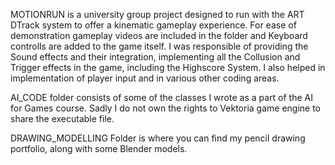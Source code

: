 MOTIONRUN is a university group project designed to run with the ART DTrack system to offer a kinematic gameplay experience.
	For ease of demonstration gameplay videos are included in the folder and Keyboard controlls are added to the game itself.
	I was responsible of
		providing the Sound effects and their integration,
		implementing all the Collusion and Trigger effects in the game,
		including the Highscore System.
	I also helped in implementation of player input and in various other coding areas.

AI_CODE folder consists of some of the classes I wrote as a part of the AI for Games course. Sadly I do not own the rights to Vektoria game engine to share the executable file. 

DRAWING_MODELLING Folder is where you can find my pencil drawing portfolio, along with some Blender models.
